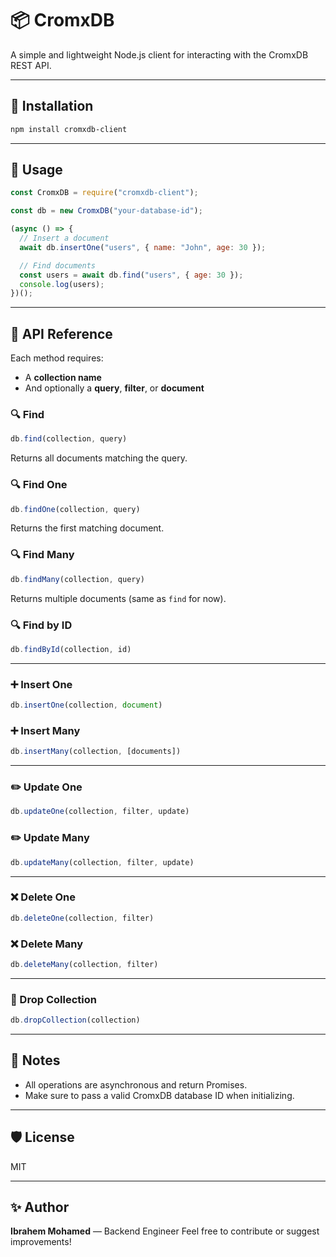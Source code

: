 # 📦 CromxDB

A simple and lightweight Node.js client for interacting with the CromxDB REST API.

---

## 🚀 Installation

```bash
npm install cromxdb-client
```

---

## 🧠 Usage

```js
const CromxDB = require("cromxdb-client");

const db = new CromxDB("your-database-id");

(async () => {
  // Insert a document
  await db.insertOne("users", { name: "John", age: 30 });

  // Find documents
  const users = await db.find("users", { age: 30 });
  console.log(users);
})();
```

---

## 🔧 API Reference

Each method requires:
- A **collection name**
- And optionally a **query**, **filter**, or **document**

### 🔍 Find

```js
db.find(collection, query)
```
Returns all documents matching the query.

### 🔍 Find One

```js
db.findOne(collection, query)
```
Returns the first matching document.

### 🔍 Find Many

```js
db.findMany(collection, query)
```
Returns multiple documents (same as `find` for now).

### 🔍 Find by ID

```js
db.findById(collection, id)
```

---

### ➕ Insert One

```js
db.insertOne(collection, document)
```

### ➕ Insert Many

```js
db.insertMany(collection, [documents])
```

---

### ✏️ Update One

```js
db.updateOne(collection, filter, update)
```

### ✏️ Update Many

```js
db.updateMany(collection, filter, update)
```

---

### ❌ Delete One

```js
db.deleteOne(collection, filter)
```

### ❌ Delete Many

```js
db.deleteMany(collection, filter)
```

---

### 🧨 Drop Collection

```js
db.dropCollection(collection)
```

---

## 📌 Notes

- All operations are asynchronous and return Promises.
- Make sure to pass a valid CromxDB database ID when initializing.

---

## 🛡 License

MIT

---

## ✨ Author

**Ibrahem Mohamed** — Backend Engineer 
Feel free to contribute or suggest improvements!
